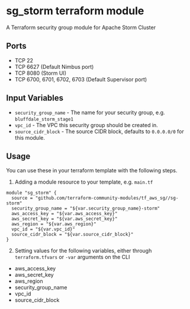 sg_storm terraform module
==============================

A Terraform security group module for Apache Storm Cluster


Ports
-----
- TCP 22
- TCP 6627 (Default Nimbus port)
- TCP 8080 (Storm UI)
- TCP 6700, 6701, 6702, 6703 (Default Supervisor port)

Input Variables
---------------

- `security_group_name` - The name for your security group, e.g. `bluffdale_storm_stage1`
- `vpc_id` - The VPC this security group should be created in.
- `source_cidr_block` - The source CIDR block, defaults to `0.0.0.0/0`
   for this module.

Usage
-----

You can use these in your terraform template with the following steps.

1. Adding a module resource to your template, e.g. `main.tf`

```
module "sg_storm" {
  source = "github.com/terraform-community-modules/tf_aws_sg//sg-storm"
  security_group_name = "${var.security_group_name}-storm"
  aws_access_key = "${var.aws_access_key}"
  aws_secret_key = "${var.aws_secret_key}"
  aws_region = "${var.aws_region}"
  vpc_id = "${var.vpc_id}"
  source_cidr_block = "${var.source_cidr_block}"
}
```

2. Setting values for the following variables, either through `terraform.tfvars` or `-var` arguments on the CLI

- aws_access_key
- aws_secret_key
- aws_region
- security_group_name
- vpc_id
- source_cidr_block
